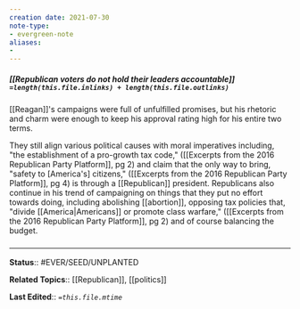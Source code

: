 ```yaml
---
creation date: 2021-07-30
note-type: 
- evergreen-note
aliases:
- 
---
```


##### [[Republican voters do not hold their leaders accountable]] `=length(this.file.inlinks) + length(this.file.outlinks)`

 [[Reagan]]'s campaigns were full of unfulfilled promises, but his rhetoric and charm were enough to keep his approval rating high for his entire two terms.
 
 They still align various political causes with moral imperatives including, "the establishment of a pro-growth tax code," ([[Excerpts from the 2016 Republican Party Platform]], pg 2) and claim that the only way to bring, "safety to [America's] citizens," ([[Excerpts from the 2016 Republican Party Platform]], pg 4) is through a [[Republican]] president. Republicans also continue in his trend of campaigning on things that they put no effort towards doing, including abolishing [[abortion]], opposing tax policies that, "divide [[America|Americans]] or promote class warfare," ([[Excerpts from the 2016 Republican Party Platform]], pg 2) and of course balancing the budget.
### <hr class="footnote"/>

**Status**:: #EVER/SEED/UNPLANTED 

**Related Topics**:: [[Republican]], [[politics]]
	
**Last Edited**:: *`=this.file.mtime`*
	
